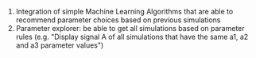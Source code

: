 1. Integration of simple Machine Learning Algorithms that are able to recommend parameter choices based on previous simulations
2. Parameter explorer: be able to get all simulations based on parameter rules (e.g. "Display signal A of all simulations that have the same a1, a2 and a3 parameter values")
